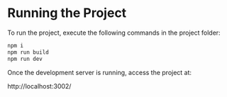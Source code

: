 # Running the Project

To run the project, execute the following commands in the project folder:

```bash
npm i
npm run build
npm run dev
```

Once the development server is running, access the project at:

http://localhost:3002/